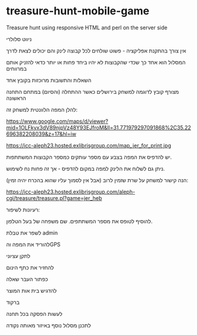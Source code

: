 # treasure-hunt-mobile-game
Treasure hunt using responsive HTML and perl on the server side


ניווט סלולרי

אין צורך בהתקנת אפליקציה - פשוט שולחים לכל קבוצה לינק והם יכולים לצאת לדרך

המסלול הוא אחד כך שכדי שהקבוצות לא יהיו ביחד פחות או יותר כדאי להזניק אותם במרווחים

השאלות והתשובות מרוכזות בקובץ אחד

מצורף קובץ לדוגמה למשחק בירושלים כאשר ההתחלה (והסיום) במתחם התחנה הראשונה

להלן המפה הלוונטית למשחק זה:

https://www.google.com/maps/d/viewer?mid=1OLFkyx3dV89njpVz48Y93EJfroM&ll=31.771979297091868%2C35.22696382208039&z=17&hl=iw

https://icc-aleph23.hosted.exlibrisgroup.com/map_jer_for_print.jpg

יש להדפיס את המפה בצבע
עם מספר עותקים כמספר הקבוצות המשתתפות.

ניתן גם לשלוח את הלינק למפה במקום להדפיס - אך זה פחות נח לשימוש.

הנה קישור למשחק על שרת שזמין לרוב (אבל אין לסמוך עליו שהוא בהכרח יהיה זמין):

https://icc-aleph23.hosted.exlibrisgroup.com/aleph-cgi/treasure/treasure.pl?game=jer_heb

רעיונות לשיפור:

להוסיף לטופס את מספר המשתתפים. שם משפחה של בעל הטלפון.

לשפר את טבלת  admin

להוריד את המפה והGPS

לתקן עציוני

להחזיר את כתף הינום

כפתור העבר שאלה

להדגיש בית אות המוצר

ברקוד

לעשות הפסקה בכל תחנה

לתכנן מסלול נוסף באיזור מאותה נקודה
